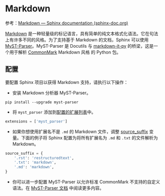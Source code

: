 # Markdown

参考：[Markdown — Sphinx documentation (sphinx-doc.org)](https://www.sphinx-doc.org/zh_CN/master/usage/markdown.html)

[Markdown](https://daringfireball.net/projects/markdown/) 是一种轻量级的标记语言，具有简单的纯文本格式化语法。它在句法上有许多不同的风格。为了支持基于 Markdown 的文档，Sphinx 可以使用 [MyST-Parser](https://myst-parser.readthedocs.io/en/latest/)。MyST-Parser 是 Docutils 与 [markdown-it-py](https://github.com/executablebooks/markdown-it-py) 的桥梁，这是一个用于解析 [CommonMark](https://commonmark.org/) Markdown 风格 的 Python 包。

## 配置

要配置 Sphinx 项目以获得 Markdown 支持，请执行以下操作：

- 安装 Markdown 分析器 MyST-Parser。

```shell
pip install --upgrade myst-parser
```

- 将 `myst_parser` 添加到[配置的扩展列表](https://www.sphinx-doc.org/zh_CN/master/usage/configuration.html#confval-extensions)中。

```python
extensions = ['myst_parser']
```

- 如果你想使用扩展名不是 `.md` 的 Markdown 文件，调整 [source_suffix](https://www.sphinx-doc.org/zh_CN/master/usage/configuration.html#confval-source_suffix) 变量。下面的例子将 Sphinx 配置为将所有扩展名为 `.md` 和 `.txt` 的文件解析为Markdown。

```python
source_suffix = {
    '.rst': 'restructuredtext',
    '.txt': 'markdown',
    '.md': 'markdown',
}
```

- 你可以进一步配置 MyST-Parser 以允许标准 CommonMark 不支持的自定义语法。在 [MyST-Parser 文档](https://myst-parser.readthedocs.io/en/latest/using/syntax-optional.html) 中阅读更多内容。
